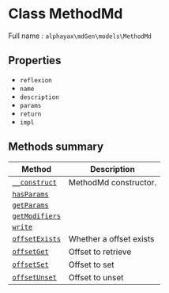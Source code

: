 # **Class** MethodMd

Full name : `alphayax\mdGen\models\MethodMd`

## Properties

- `reflexion`
- `name`
- `description`
- `params`
- `return`
- `impl`

## Methods summary

| Method | Description |
|---|---|
| [`__construct`](__construct.md) | MethodMd constructor. |
| [`hasParams`](hasParams.md) |  |
| [`getParams`](getParams.md) |  |
| [`getModifiers`](getModifiers.md) |  |
| [`write`](write.md) |  |
| [`offsetExists`](offsetExists.md) | Whether a offset exists |
| [`offsetGet`](offsetGet.md) | Offset to retrieve |
| [`offsetSet`](offsetSet.md) | Offset to set |
| [`offsetUnset`](offsetUnset.md) | Offset to unset |
